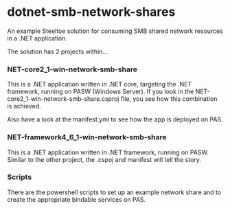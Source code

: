 # dotnet-smb-network-shares

An example Steeltoe solution for consuming SMB shared network resources in a .NET application.

The solution has 2 projects within...

### NET-core2_1-win-network-smb-share

This is a .NET application written in .NET core, targeting the .NET framework, running on PASW (Windows Server). If you look in the NET-core2_1-win-network-smb-share.csproj file, you see how this combination is achieved.

Also have a look at the manifest.yml to see how the app is deployed on PAS.

### NET-framework4_6_1-win-network-smb-share

This is a .NET application written in .NET framework, running on PASW. Similar to the other project, the .cspoj and manifest will tell the story.

### Scripts

There are the powershell scripts to set up an example network share and to create the appropriate bindable services on PAS.
